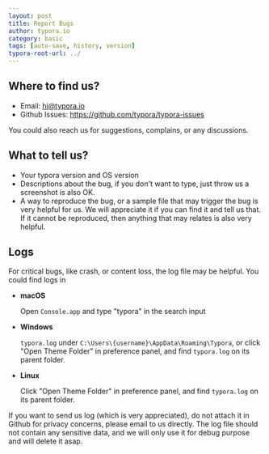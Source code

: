 ```yaml
---
layout: post
title: Report Bugs
author: typora.io
category: basic
tags: [auto-save, history, version]
typora-root-url: ../
---
```


## Where to find us?

- Email: <hi@typora.io>
- Github Issues: https://github.com/typora/typora-issues

You could also reach us for suggestions, complains, or any discussions.

## What to tell us?

- Your typora version and OS version
- Descriptions about the bug, if you don't want to type, just throw us a screenshot is also OK.
- A way to reproduce the bug, or a sample file that may trigger the bug is very helpful for us. We will appreciate it if you can find it and tell us that. If it cannot be reproduced, then anything that may relates is also very helpful.

## Logs

For critical bugs, like crash, or content loss, the log file may be helpful. You could find logs in

- **macOS**

  Open `Console.app` and type "typora" in the search input

- **Windows**

  `typora.log` under `C:\Users\{username}\AppData\Roaming\Typora`, or click "Open Theme Folder" in preference panel, and find `typora.log` on its parent folder. 

- **Linux**

  Click "Open Theme Folder" in preference panel, and find `typora.log` on its parent folder.

If you want to send us log (which is very appreciated), do not attach it in Github for privacy concerns, please email to us directly. The log file should not contain any sensitive data, and we will only use it for debug purpose and will delete it asap.